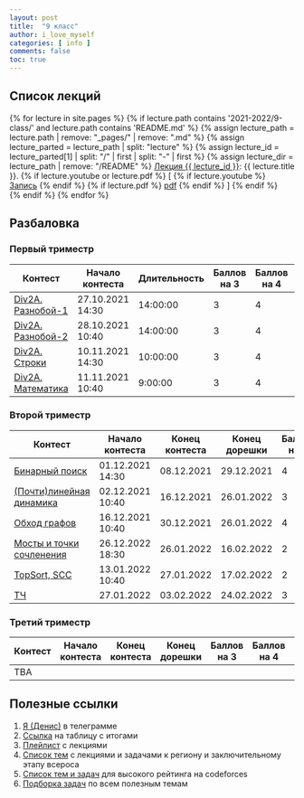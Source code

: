 ```yaml
---
layout: post
title:  "9 класс"
author: i_love_myself
categories: [ info ]
comments: false
toc: true
---
```


## Список лекций

<div>
<p>
{% for lecture in site.pages %}
    {% if lecture.path contains '2021-2022/9-class/' and lecture.path contains 'README.md' %}
    {% assign lecture_path = lecture.path | remove: "_pages/" | remove: ".md" %}
    {% assign lecture_parted = lecture_path | split: "lecture" %}
    {% assign lecture_id = lecture_parted[1] | split: "/" | first | split: "-" | first %}
    {% assign lecture_dir = lecture_path | remove: "/README" %}
        <a href="{{ site.baseurl }}/{{ lecture_path }}">Лекция {{ lecture_id }}</a>: {{ lecture.title }}.
        {% if lecture.youtube or lecture.pdf %}
            [
            {% if lecture.youtube %}
                <a href="https://youtu.be/{{ lecture.youtube }}">Запись</a>
            {% endif %}
            {% if lecture.pdf %}
                <a href="{{ site.baseurl }}/{{ lecture_dir }}/{{ lecture.pdf }}">pdf</a>
            {% endif %}
            ]
        {% endif %}
        <br>
    {% endif %}
{% endfor %}
</p>
</div>

## Разбаловка

### Первый триместр

| Контест       | Начало контеста | Длительность | Баллов на 3 | Баллов на 4 | Баллов на 5 |
| ------------- | --------------- |--------------- | ------------ | ----------- | ----------- |
| [Div2A. Разнобой-1](https://codeforces.com/gym/351361) | 27.10.2021 14:30 | 14:00:00 | 3 | 4 | 7
| [Div2A. Разнобой-2](https://codeforces.com/gym/351361) | 28.10.2021 10:40 | 14:00:00 | 3 | 4 | 7
| [Div2A. Строки](https://codeforces.com/gym/351361) | 10.11.2021 14:30 | 10:00:00 | 3 | 4 | 7
| [Div2A. Математика](https://codeforces.com/gym/351361) | 11.11.2021 10:40 | 9:00:00 | 3 | 4 | 7

### Второй триместр

| Контест       | Начало контеста | Конец контеста | Конец дорешки | Баллов на 3 | Баллов на 4 | Баллов на 5 |
| ------------- | --------------- |--------------- | ------------- |------------ | ----------- | ----------- |
| [Бинарный поиск](https://codeforces.com/gym/349074) | 01.12.2021 14:30 | 08.12.2021 | 29.12.2021 | 4 | 5 | 6
| [(Почти)линейная динамика](https://codeforces.com/gym/357639) | 02.12.2021 10:40 | 16.12.2021 | 26.01.2022 | 3 | 4 | 5
| [Обход графов](https://codeforces.com/gym/360101) | 16.12.2021 10:40 | 30.12.2021 | 26.01.2022 | 4 | 5 | 7
| [Мосты и точки сочленения](https://codeforces.com/gym/361979) | 26.12.2022 18:30 | 26.01.2022 | 16.02.2022 | 2 | 3 | 4
| [TopSort, SCC](http://codeforces.com/gym/364155) | 13.01.2022 10:40 | 27.01.2022 | 17.02.2022 | 2 | 3 | 4
| [ТЧ](http://codeforces.com/gym/366289) | 27.01.2022 | 03.02.2022 | 24.02.2022 | 3 | 5 | 7

### Третий триместр

| Контест       | Начало контеста | Конец контеста | Конец дорешки | Баллов на 3 | Баллов на 4 | Баллов на 5 |
| ------------- | --------------- |--------------- | ------------- |------------ | ----------- | ----------- |
| TBA | | | | | |

## Полезные ссылки

1. [Я (Денис)](https://t.me/i_1ove_myse1f) в телеграмме
1. [Ссылка](http://ec2-54-224-131-226.compute-1.amazonaws.com/standings/cte9-2021/) на таблицу с итогами
1. [Плейлист](https://youtube.com/playlist?list=PLXKRy1QlvcjNtZ161f4BNyUTYcrlnJIhT) с лекциями
1. [Список тем](https://docs.google.com/spreadsheets/d/1p0n79rlhHRMBjddfHWMhoTMDZ7Yz3bHAjHOMjLPpCw8/edit#gid=1727586492) с лекциями и задачами к региону и заключительному этапу всероса
1. [Список тем и задач](https://blog.shahjalalshohag.com/topic-list/) для высокого рейтинга на codeforces
1. [Подборка задач](https://codeforces.com/blog/entry/55274) по всем полезным темам
